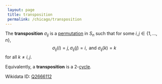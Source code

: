 ```yaml
---
 layout: page
 title: transposition
 permalink: /chicago/transposition
---
```

The **transposition** $\sigma_{ij}$ is a [permutation](https://defsmath.github.io/DefsMath/symmetric_group) in $S_n$ such that for some $i,j \in \{1,\dots ,n\}$, $$\sigma_{ij}(i) = j, \sigma_{ij}(j) = i, \text{ and } \sigma_{ij}(k) = k$$ for all $k\neq i,j$.

Equivalently, a **transposition** is a 2-[cycle](https://defsmath.github.io/DefsMath/cycle).

Wikidata ID: [Q2666112](https://www.wikidata.org/wiki/Q2666112)